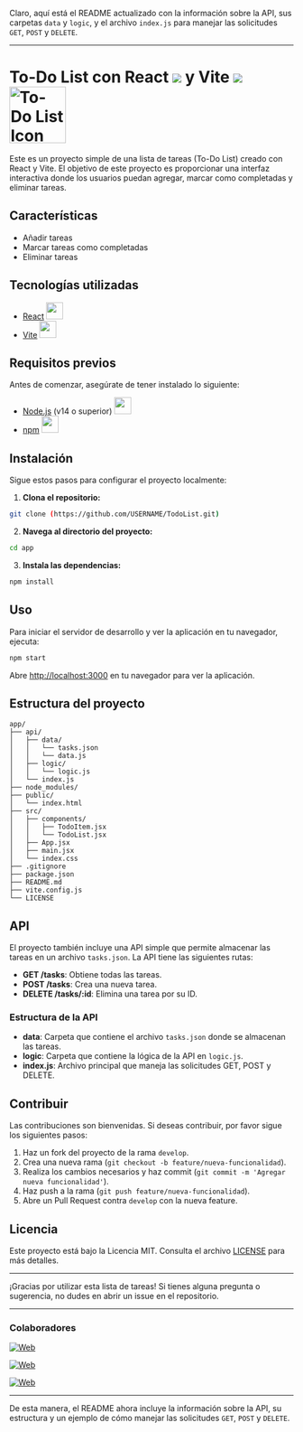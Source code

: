 Claro, aquí está el README actualizado con la información sobre la API, sus carpetas `data` y `logic`, y el archivo `index.js` para manejar las solicitudes `GET`, `POST` y `DELETE`.

---

# To-Do List con React <img src="https://skillicons.dev/icons?i=react&perline=14" /> y Vite <img src="https://skillicons.dev/icons?i=vite&perline=14" /> <img src="https://upload.wikimedia.org/wikipedia/commons/thumb/6/6a/Icons8_flat_todo_list.svg/768px-Icons8_flat_todo_list.svg.png" alt="To-Do List Icon" width="100">

Este es un proyecto simple de una lista de tareas (To-Do List) creado con React y Vite. El objetivo de este proyecto es proporcionar una interfaz interactiva donde los usuarios puedan agregar, marcar como completadas y eliminar tareas.

## Características

- Añadir tareas
- Marcar tareas como completadas
- Eliminar tareas

## Tecnologías utilizadas

- [React](https://reactjs.org/) <img src="https://skillicons.dev/icons?i=react&perline=10" width="30" />
- [Vite](https://vitejs.dev/) <img src="https://skillicons.dev/icons?i=vite&perline=10" width="30" />

## Requisitos previos

Antes de comenzar, asegúrate de tener instalado lo siguiente:

- [Node.js](https://nodejs.org/) (v14 o superior) <img src="https://skillicons.dev/icons?i=nodejs&perline=10" width="30" />
- [npm](https://www.npmjs.com/) <img src="https://skillicons.dev/icons?i=npm&perline=10" width="30" /> 

## Instalación

Sigue estos pasos para configurar el proyecto localmente:

1. **Clona el repositorio:**

```bash
git clone (https://github.com/USERNAME/TodoList.git)
```

2. **Navega al directorio del proyecto:**

```bash
cd app
```

3. **Instala las dependencias:**

```bash
npm install
```

## Uso

Para iniciar el servidor de desarrollo y ver la aplicación en tu navegador, ejecuta:

```bash
npm start
```

Abre [http://localhost:3000](http://localhost:3000) en tu navegador para ver la aplicación.

## Estructura del proyecto

```plaintext
app/
├── api/
│   ├── data/
│   │   └── tasks.json
│   │   └── data.js
│   ├── logic/
│   │   └── logic.js
│   └── index.js
├── node_modules/
├── public/
│   └── index.html
├── src/
│   ├── components/
│   │   ├── TodoItem.jsx
│   │   └── TodoList.jsx
│   ├── App.jsx
│   ├── main.jsx
│   └── index.css
├── .gitignore
├── package.json
├── README.md
├── vite.config.js
└── LICENSE
```

## API

El proyecto también incluye una API simple que permite almacenar las tareas en un archivo `tasks.json`. La API tiene las siguientes rutas:

- **GET /tasks**: Obtiene todas las tareas.
- **POST /tasks**: Crea una nueva tarea.
- **DELETE /tasks/:id**: Elimina una tarea por su ID.

### Estructura de la API

- **data**: Carpeta que contiene el archivo `tasks.json` donde se almacenan las tareas.
- **logic**: Carpeta que contiene la lógica de la API en `logic.js`.
- **index.js**: Archivo principal que maneja las solicitudes GET, POST y DELETE.

## Contribuir

Las contribuciones son bienvenidas. Si deseas contribuir, por favor sigue los siguientes pasos:

1. Haz un fork del proyecto de la rama `develop`.
2. Crea una nueva rama (`git checkout -b feature/nueva-funcionalidad`).
3. Realiza los cambios necesarios y haz commit (`git commit -m 'Agregar nueva funcionalidad'`).
4. Haz push a la rama (`git push feature/nueva-funcionalidad`).
5. Abre un Pull Request contra `develop` con la nueva feature.

## Licencia

Este proyecto está bajo la Licencia MIT. Consulta el archivo [LICENSE](LICENSE) para más detalles.

---

¡Gracias por utilizar esta lista de tareas! Si tienes alguna pregunta o sugerencia, no dudes en abrir un issue en el repositorio.

---

### Colaboradores

[![Web](https://img.shields.io/badge/GitHub-Jack-FFA500?style=for-the-badge&logo=github&logoColor=white&labelColor=101010)](https://github.com/JackDev21)

[![Web](https://img.shields.io/badge/GitHub-Adrian-FFA500?style=for-the-badge&logo=github&logoColor=white&labelColor=101010)](https://github.com/AdrianGonzalo)

[![Web](https://img.shields.io/badge/GitHub-Jose-FFA500?style=for-the-badge&logo=github&logoColor=white&labelColor=101010)](https://github.com/j0sep0z0)

---

De esta manera, el README ahora incluye la información sobre la API, su estructura y un ejemplo de cómo manejar las solicitudes `GET`, `POST` y `DELETE`.
